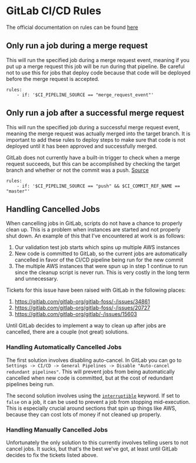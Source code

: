 # GitLab CI/CD Rules
The official documentation on rules can be found [here](https://docs.gitlab.com/ee/ci/yaml/#rules)

## Only run a job during a merge request
This will run the specified job during a merge request event, meaning if you put up a merge request this job will be run during that pipeline. Be careful not to use this for jobs that deploy code because that code will be deployed before the merge request is accepted.
```
rules:
    - if: '$CI_PIPELINE_SOURCE == "merge_request_event"'
```

## Only run a job after a successful merge request
This will run the specified job during a successful merge request event, meaning the merge request was actually merged into the target branch. It is important to add these rules to deploy steps to make sure that code is not deployed until it has been approved and successfully merged.

GitLab does not currently have a built-in trigger to check when a merge request succeeds, but this can be accomplished by checking the target branch and whether or not the commit was a push. [Source](https://stackoverflow.com/a/63893810)
```
rules:
    - if: '$CI_PIPELINE_SOURCE == "push" && $CI_COMMIT_REF_NAME == "master"'
```

## Handling Cancelled Jobs
When cancelling jobs in GitLab, scripts do not have a chance to properly clean up. This is a problem when instances are started and not properly shut down. An example of this that I've encountered at work is as follows:
1. Our validation test job starts which spins up multiple AWS instances
2. New code is committed to GitLab, so the current jobs are automatically cancelled in favor of the CI/CD pipeline being run for the new commit
3. The multiple AWS instances that were spun up in step 1 continue to run since the cleanup script is never run. This is very costly in the long term and unnecessary.

Tickets for this issue have been raised with GitLab in the following places:
1. https://gitlab.com/gitlab-org/gitlab-foss/-/issues/34861
2. https://gitlab.com/gitlab-org/gitlab-foss/-/issues/20727
3. https://gitlab.com/gitlab-org/gitlab/-/issues/15603

Until GitLab decides to implement a way to clean up after jobs are cancelled, there are a couple (not great) solutions.

### Handling Automatically Cancelled Jobs
The first solution involves disabling auto-cancel. In GitLab you can go to `Settings -> CI/CD -> General Pipelines -> Disable "Auto-cancel redundant pipelines"`. This will prevent jobs from being automatically cancelled when new code is committed, but at the cost of redundant pipelines being run.

The second solution involves using the [`interruptible`](https://docs.gitlab.com/ee/ci/yaml/#interruptible) keyword. If set to `false` on a job, it can be used to prevent a job from stopping mid-execution. This is especially crucial around sections that spin up things like AWS, because they can cost lots of money if not cleaned up properly.

### Handling Manually Cancelled Jobs
Unfortunately the only solution to this currently involves telling users to not cancel jobs. It sucks, but that's the best we've got, at least until GitLab decides to fix the tickets listed above.

